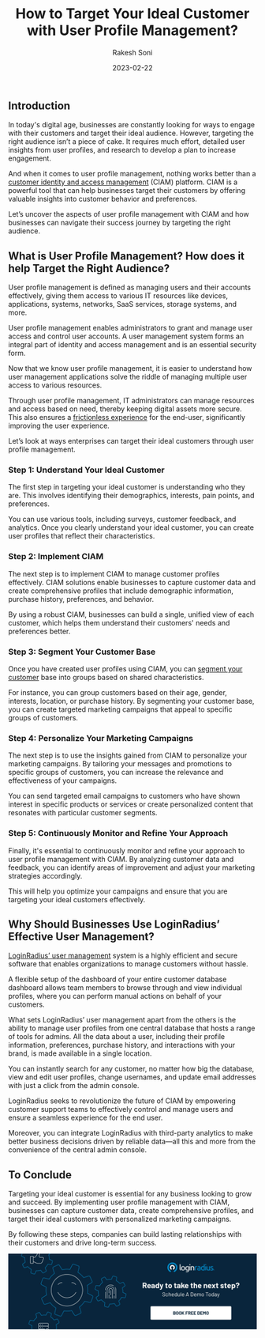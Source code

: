 ﻿---
title: "How to Target Your Ideal Customer with User Profile Management?"
date: "2023-02-22"
coverImage: "profile-mangemnt.webp"
category: ["user experience", "ciam", "user management"]
author: "Rakesh Soni"
description: "Targeting the right audience isn’t a piece of cake. It requires much effort, detailed user insights from user profiles, and research to develop a plan to increase engagement. This blog uncovers the aspects of user profile management with CIAM and how businesses can navigate their success journey by targeting the right audience."
metadescription: "User profile management unlocks the doors to engage more users and help create fruitful marketing campaigns. Read this insightful post to know more."
metatitle: "How to Find Your Ideal Customer With User Profile Management"
---

## Introduction

In today's digital age, businesses are constantly looking for ways to engage with their customers and target their ideal audience. However, targeting the right audience isn’t a piece of cake. It requires much effort, detailed user insights from user profiles, and research to develop a plan to increase engagement. 

And when it comes to user profile management, nothing  works better than a [customer identity and access management](https://blog.loginradius.com/identity/customer-identity-and-access-management/) (CIAM) platform. CIAM is a powerful tool that can help businesses target their customers by offering valuable insights into customer behavior and preferences. 

Let’s uncover the aspects of user profile management with CIAM and how businesses can navigate their success journey by targeting the right audience. 


## What is User Profile Management? How does it help Target the Right Audience? 

User profile management is defined as managing users and their accounts effectively, giving them access to various IT resources like devices, applications, systems, networks, SaaS services, storage systems, and more.

User profile management enables administrators to grant and manage user access and control user accounts. A user management system forms an integral part of identity and access management and is an essential security form.

Now that we know user profile management, it is easier to understand how user management applications solve the riddle of managing multiple user access to various resources.

Through user profile management, IT administrators can manage resources and access based on need, thereby keeping digital assets more secure. This also ensures a [frictionless experience](https://blog.loginradius.com/growth/4-tips-secure-frictionless-ux/) for the end-user, significantly improving the user experience.

Let’s look at ways enterprises can target their ideal customers through user profile management.


### Step 1: Understand Your Ideal Customer

The first step in targeting your ideal customer is understanding who they are. This involves identifying their demographics, interests, pain points, and preferences. 

You can use various tools, including surveys, customer feedback, and analytics. Once you clearly understand your ideal customer, you can create user profiles that reflect their characteristics.


### Step 2: Implement CIAM

The next step is to implement CIAM to manage customer profiles effectively. CIAM solutions enable businesses to capture customer data and create comprehensive profiles that include demographic information, purchase history, preferences, and behavior. 

By using a robust CIAM, businesses can build a single, unified view of each customer, which helps them understand their customers' needs and preferences better.


### Step 3: Segment Your Customer Base

Once you have created user profiles using CIAM, you can [segment your customer](https://www.loginradius.com/customer-segmentation/) base into groups based on shared characteristics. 

For instance, you can group customers based on their age, gender, interests, location, or purchase history. By segmenting your customer base, you can create targeted marketing campaigns that appeal to specific groups of customers.


### Step 4: Personalize Your Marketing Campaigns

The next step is to use the insights gained from CIAM to personalize your marketing campaigns. By tailoring your messages and promotions to specific groups of customers, you can increase the relevance and effectiveness of your campaigns. 

You can send targeted email campaigns to customers who have shown interest in specific products or services or create personalized content that resonates with particular customer segments.


### Step 5: Continuously Monitor and Refine Your Approach

Finally, it's essential to continuously monitor and refine your approach to user profile management with CIAM. By analyzing customer data and feedback, you can identify areas of improvement and adjust your marketing strategies accordingly. 

This will help you optimize your campaigns and ensure that you are targeting your ideal customers effectively.


## Why Should Businesses Use LoginRadius’ Effective User Management?

[LoginRadius’ user management](https://www.loginradius.com/profile-management/) system is a highly efficient and secure software that enables organizations to manage customers without hassle.

A flexible setup of the dashboard of your entire customer database dashboard allows team members to browse through and view individual profiles, where you can perform manual actions on behalf of your customers.

What sets LoginRadius’ user management apart from the others is the ability to manage user profiles from one central database that hosts a range of tools for admins. All the data about a user, including their profile information, preferences, purchase history, and interactions with your brand, is made available in a single location.

You can instantly search for any customer, no matter how big the database, view and edit user profiles, change usernames, and update email addresses with just a click from the admin console.

LoginRadius seeks to revolutionize the future of CIAM by empowering customer support teams to effectively control and manage users and ensure a seamless experience for the end user.

Moreover, you can integrate LoginRadius with third-party analytics to make better business decisions driven by reliable data—all this and more from the convenience of the central admin console.


## To Conclude

Targeting your ideal customer is essential for any business looking to grow and succeed. By implementing user profile management with CIAM, businesses can capture customer data, create comprehensive profiles, and target their ideal customers with personalized marketing campaigns. 

By following these steps, companies can build lasting relationships with their customers and drive long-term success.

[![book-a-demo-Consultation](../../assets/book-a-demo-loginradius.webp)](https://www.loginradius.com/contact-us?utm_source=blog&utm_medium=web&utm_campaign=finding-ideal-customer-user-profile-management)

